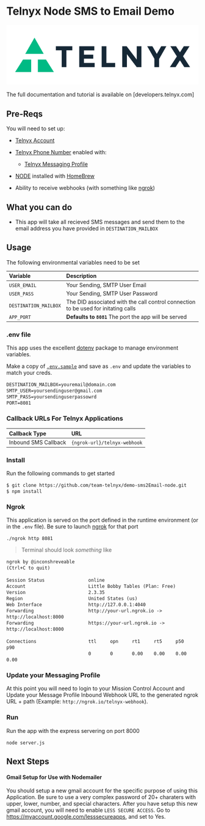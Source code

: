# Telnyx Node SMS to Email Demo

![Telnyx](./logo-dark.png)



The full documentation and tutorial is available on [developers.telnyx.com]

## Pre-Reqs

You will need to set up:

-   [Telnyx Account](https://telnyx.com/sign-up?utm_source=referral&utm_medium=github_referral&utm_campaign=cross-site-link)
-   [Telnyx Phone Number](https://portal.telnyx.com/#/app/numbers/my-numbers?utm_source=referral&utm_medium=github_referral&utm_campaign=cross-site-link) enabled with:

    -   [Telnyx Messaging Profile](https://portal.telnyx.com/#/app/messaing/applications?utm_source=referral&utm_medium=github_referral&utm_campaign=cross-site-link)

-   [NODE](https://developers.telnyx.com/docs/v2/development/dev-env-setup?lang=node&utm_source=referral&utm_medium=github_referral&utm_campaign=cross-site-link) installed with [HomeBrew](https://formulae.brew.sh/formula/node)
-   Ability to receive webhooks (with something like [ngrok](https://developers.telnyx.com/docs/v2/development/ngrok?utm_source=referral&utm_medium=github_referral&utm_campaign=cross-site-link))

## What you can do

-   This app will take all recieved SMS messages and send them to the email address you have provided in `DESTINATION_MAILBOX`

## Usage

The following environmental variables need to be set

| Variable               | Description                                                                                                                                 |
| :--------------------- | :------------------------------------------------------------------------------------------------------------------------------------------ |
| `USER_EMAIL`       | Your Sending, SMTP User Email|
| `USER_PASS` | Your Sending, SMTP User Password                                                            |
| `DESTINATION_MAILBOX`           | The DID associated with the call control connection to be used for initating calls                                                          |
| `APP_PORT`             | **Defaults to `8081`** The port the app will be served                                                                                   |


### .env file

This app uses the excellent [dotenv](https://www.npmjs.com/package/dotenv) package to manage environment variables.

Make a copy of [`.env.sample`](./.env.sample) and save as `.env` and update the variables to match your creds.

```
DESTINATION_MAILBOX=youremail@domain.com
SMTP_USER=yoursendinguser@gmail.com
SMTP_PASS=yoursendinguserpassowrd
PORT=8081

```

### Callback URLs For Telnyx Applications

| Callback Type          | URL                               |
| :--------------------- | :-------------------------------- |
| Inbound SMS Callback | `{ngrok-url}/telnyx-webhook` |


### Install

Run the following commands to get started

```
$ git clone https://github.com/team-telnyx/demo-sms2Email-node.git
$ npm install
```

### Ngrok

This application is served on the port defined in the runtime environment (or in the `.env` file). Be sure to launch [ngrok](https://developers.telnyx.com/docs/v2/development/ngrok?utm_source=referral&utm_medium=github_referral&utm_campaign=cross-site-link) for that port

```
./ngrok http 8081
```

> Terminal should look _something_ like

```
ngrok by @inconshreveable                                                                                                                               (Ctrl+C to quit)

Session Status                online
Account                       Little Bobby Tables (Plan: Free)
Version                       2.3.35
Region                        United States (us)
Web Interface                 http://127.0.0.1:4040
Forwarding                    http://your-url.ngrok.io -> http://localhost:8000
Forwarding                    https://your-url.ngrok.io -> http://localhost:8000

Connections                   ttl     opn     rt1     rt5     p50     p90
                              0       0       0.00    0.00    0.00    0.00
```

### Update your Messaging Profile
 At this point you will need to login to your Mission Control Account and Update  your Message Profile Inbound Webhook URL to the generated ngrok URL + path (Example: `http://ngrok.io/telnyx-webhook`).

### Run

Run the app with the express servering on port 8000

```
node server.js
```

## Next Steps

#### Gmail Setup for Use with Nodemailer

You should setup a new gmail account for the specific purpose of using this Application. Be sure to use a very complex password of 20+ charaters with upper, lower, number, and special characters. After you have setup this new gmail account, you will need to enable `LESS SECURE ACCESS`. Go to https://myaccount.google.com/lesssecureapps, and set to Yes.


